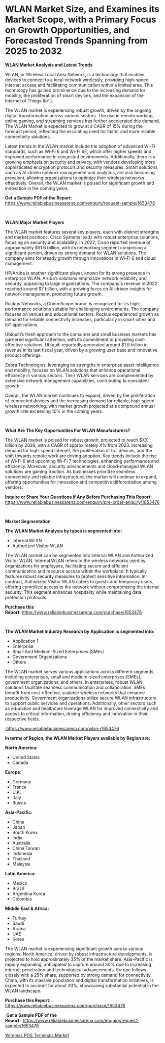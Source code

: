 <p><h1>WLAN Market Size, and Examines its Market Scope, with a Primary Focus on Growth Opportunities, and Forecasted Trends Spanning from 2025 to 2032</h1></p><p><strong>WLAN Market Analysis and Latest Trends</strong></p>
<p><p>WLAN, or Wireless Local Area Network, is a technology that enables devices to connect to a local network wirelessly, providing high-speed internet access and facilitating communication within a limited area. This technology has gained prominence due to the increasing demand for mobility, the proliferation of smart devices, and the expansion of the Internet of Things (IoT).</p><p>The WLAN market is experiencing robust growth, driven by the ongoing digital transformation across various sectors. The rise in remote working, online gaming, and streaming services has further accelerated this demand. The WLAN Market is expected to grow at a CAGR of 15% during the forecast period, reflecting the escalating need for faster and more reliable connectivity solutions.</p><p>Latest trends in the WLAN market include the adoption of advanced Wi-Fi standards, such as Wi-Fi 6 and Wi-Fi 6E, which offer higher speeds and improved performance in congested environments. Additionally, there is a growing emphasis on security and privacy, with vendors developing more sophisticated encryption protocols and security measures. Smart solutions, such as AI-driven network management and analytics, are also becoming prevalent, allowing organizations to optimize their wireless networks effectively. Overall, the WLAN market is poised for significant growth and innovation in the coming years.</p></p>
<p><strong>Get a Sample PDF of the Report:&nbsp;</strong> <a href="https://www.reliablebusinessarena.com/enquiry/request-sample/1653476?utm_campaign=2138&utm_medium=2&utm_source=Github&utm_content=ia&utm_term=05032025&utm_id=wlan">https://www.reliablebusinessarena.com/enquiry/request-sample/1653476</a></p>
<p>&nbsp;</p>
<p><strong>WLAN Major Market Players</strong></p>
<p><p>The WLAN market features several key players, each with distinct strengths and market positions. Cisco Systems leads with robust enterprise solutions, focusing on security and scalability. In 2022, Cisco reported revenue of approximately $51.6 billion, with its networking segment comprising a significant portion, driven by strong demand for WLAN solutions. The company aims for steady growth through innovations in Wi-Fi 6 and cloud management.</p><p>HP/Aruba is another significant player, known for its strong presence in enterprise WLAN. Aruba’s solutions emphasize network reliability and security, appealing to large organizations. The company's revenue in 2022 reached around $7 billion, with a growing focus on AI-driven insights for network management, promoting future growth.</p><p>Ruckus Networks, a CommScope brand, is recognized for its high-performance solutions suitable for challenging environments. The company focuses on venues and educational sectors. Ruckus experienced growth as demand for reliable connectivity increases, particularly in smart cities and IoT applications.</p><p>Ubiquiti’s fresh approach to the consumer and small business markets has garnered significant attention, with its commitment to providing cost-effective solutions. Ubiquiti reportedly generated around $1.9 billion in revenue in its last fiscal year, driven by a growing user base and innovative product offerings.</p><p>Zebra Technologies, leveraging its strengths in enterprise asset intelligence and mobility, focuses on WLAN solutions that enhance operational efficiency in various sectors. Their WLAN services are complemented by extensive network management capabilities, contributing to consistent growth.</p><p>Overall, the WLAN market continues to expand, driven by the proliferation of connected devices and the increasing demand for reliable, high-speed wireless networking, with market growth projected at a compound annual growth rate exceeding 10% in the coming years.</p></p>
<p>&nbsp;</p>
<p><strong>What Are The Key Opportunities For WLAN Manufacturers?</strong></p>
<p><p>The WLAN market is poised for robust growth, projected to reach $XX billion by 2028, with a CAGR of approximately X% from 2023. Increasing demand for high-speed internet, the proliferation of IoT devices, and the shift towards remote work are driving adoption. Key trends include the rise of Wi-Fi 6 and upcoming Wi-Fi 7 technologies, enhancing performance and efficiency. Moreover, security advancements and cloud-managed WLAN solutions are gaining traction. As businesses prioritize seamless connectivity and reliable infrastructure, the market will continue to expand, offering opportunities for innovation and competitive differentiation among vendors.</p></p>
<p><strong>Inquire or Share Your Questions If Any Before Purchasing This Report:</strong> <a href="https://www.reliablebusinessarena.com/enquiry/pre-order-enquiry/1653476?utm_campaign=2138&utm_medium=2&utm_source=Github&utm_content=ia&utm_term=05032025&utm_id=wlan">https://www.reliablebusinessarena.com/enquiry/pre-order-enquiry/1653476</a></p>
<p>&nbsp;</p>
<p><strong>Market Segmentation</strong></p>
<p><strong>The WLAN Market Analysis by types is segmented into:</strong></p>
<p><ul><li>Internal WLAN</li><li>Authorized Visitor WLAN</li></ul></p>
<p><p>The WLAN market can be segmented into Internal WLAN and Authorized Visitor WLAN. Internal WLAN refers to the wireless networks used by organizations for employees, facilitating secure and efficient communication and resource access within the workplace. It typically features robust security measures to protect sensitive information. In contrast, Authorized Visitor WLAN caters to guests and temporary users, offering controlled access to the network without compromising the internal security. This segment enhances hospitality while maintaining data protection protocols.</p></p>
<p><strong>Purchase this Report:&nbsp;</strong><a href="https://www.reliablebusinessarena.com/purchase/1653476?utm_campaign=2138&utm_medium=2&utm_source=Github&utm_content=ia&utm_term=05032025&utm_id=wlan">https://www.reliablebusinessarena.com/purchase/1653476</a></p>
<p>&nbsp;</p>
<p><strong>The WLAN Market Industry Research by Application is segmented into:</strong></p>
<p><ul><li>Application 1</li><li>Enterprise</li><li>Small And Medium-Sized Enterprises (SMEs)</li><li>Government Organizations</li><li>Others</li></ul></p>
<p><p>The WLAN market serves various applications across different segments, including enterprises, small and medium-sized enterprises (SMEs), government organizations, and others. In enterprises, robust WLAN solutions facilitate seamless communication and collaboration. SMEs benefit from cost-effective, scalable wireless networks that enhance productivity. Government organizations utilize secure WLAN infrastructure to support public services and operations. Additionally, other sectors such as education and healthcare leverage WLAN for improved connectivity and access to critical information, driving efficiency and innovation in their respective fields.</p></p>
<p><a href="https://www.reliablebusinessarena.com/wlan-r1653476?utm_campaign=2138&utm_medium=2&utm_source=Github&utm_content=ia&utm_term=05032025&utm_id=wlan">&nbsp;https://www.reliablebusinessarena.com/wlan-r1653476</a></p>
<p><strong>In terms of Region, the WLAN Market Players available by Region are:</strong></p>
<p>
    <p> <strong> North America: </strong>
        <ul>
            <li>United States</li>
            <li>Canada</li>
        </ul>
        </p> 
    <p> <strong> Europe: </strong>
        <ul>
            <li>Germany</li>
            <li>France</li>
            <li>U.K.</li>
            <li>Italy</li>
            <li>Russia</li>
        </ul>
        </p> 
    <p> <strong> Asia-Pacific: </strong>
        <ul>
            <li>China</li>
            <li>Japan</li>
            <li>South Korea</li>
            <li>India</li>
            <li>Australia</li>
            <li>China Taiwan</li>
            <li>Indonesia</li>
            <li>Thailand</li>
            <li>Malaysia</li>
        </ul>
        </p> 
    <p> <strong> Latin America: </strong>
        <ul>
            <li>Mexico</li>
            <li>Brazil</li>
            <li>Argentina Korea</li>
            <li>Colombia</li>
        </ul>
        </p> 
    <p> <strong> Middle East & Africa: </strong>
        <ul>
            <li>Turkey</li>
            <li>Saudi</li>
            <li>Arabia</li>
            <li>UAE</li>
            <li>Korea</li>
        </ul>
    </p>
    </p>
<p><p>The WLAN market is experiencing significant growth across various regions. North America, driven by robust infrastructure developments, is projected to hold approximately 35% of the market share. Asia-Pacific is rapidly expanding, anticipated to capture around 30% due to increasing internet penetration and technological advancements. Europe follows closely with a 25% share, supported by strong demand for connectivity. China, with its massive population and digital transformation initiatives, is expected to account for about 20%, showcasing substantial potential in the WLAN landscape.</p></p>
<p><strong>Purchase this Report: </strong><a href="https://www.reliablebusinessarena.com/purchase/1653476?utm_campaign=2138&utm_medium=2&utm_source=Github&utm_content=ia&utm_term=05032025&utm_id=wlan">https://www.reliablebusinessarena.com/purchase/1653476</a></p>
<p>&nbsp;<strong>Get a Sample PDF of the Report:&nbsp;&nbsp;</strong><a href="https://www.reliablebusinessarena.com/enquiry/request-sample/1653476?utm_campaign=2138&utm_medium=2&utm_source=Github&utm_content=ia&utm_term=05032025&utm_id=wlan">https://www.reliablebusinessarena.com/enquiry/request-sample/1653476</a></p>
<p><strong></strong></p>
<p><p><a href="https://github.com/joannesouthgate/Market-Research-Report-List-5/blob/main/wireless-pos-terminals-market.md?utm_campaign=2138&utm_medium=2&utm_source=Github&utm_content=ia&utm_term=05032025&utm_id=wlan">Wireless POS Terminals Market</a></p></p>